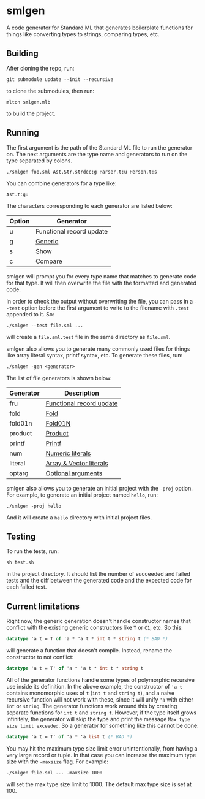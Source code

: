 smlgen
======

A code generator for Standard ML that generates boilerplate functions for
things like converting types to strings, comparing types, etc.

Building
--------

After cloning the repo, run:

```
git submodule update --init --recursive
```

to clone the submodules, then run:

```
mlton smlgen.mlb
```

to build the project.

Running
-------

The first argument is the path of the Standard ML
file to run the generator on. The next arguments are
the type name and generators to run on the type separated by colons.

```
./smlgen foo.sml Ast.Str.strdec:g Parser.t:u Person.t:s
```

You can combine generators for a type like:
```
Ast.t:gu
```

The characters corresponding to each generator are listed below:

| Option |        Generator                                |
|--------|-------------------------------------------------|
|   u    | Functional record update                        |
|   g    | [Generic](https://github.com/DarinM223/generic) |
|   s    | Show                                            |
|   c    | Compare                                         |

smlgen will prompt you for every type name that matches to generate code for that type. It will then overwrite the file with the formatted and generated code.

In order to check the output without overwriting the file, you can pass in a `--test` option before the first argument to write to the filename with `.test` appended to it. So:

```
./smlgen --test file.sml ...
```

will create a `file.sml.test` file in the same directory as `file.sml`.

smlgen also allows you to generate many commonly used files for things like array literal syntax, printf syntax, etc. To generate these files, run:

```
./smlgen -gen <generator>
```

The list of file generators is shown below:

| Generator |             Description                                                 |
|-----------|-------------------------------------------------------------------------|
| fru       | [Functional record update](http://www.mlton.org/FunctionalRecordUpdate) |
| fold      | [Fold](http://www.mlton.org/Fold)                                       |
| fold01n   | [Fold01N](http://www.mlton.org/Fold01N)                                 |
| product   | [Product](http://www.mlton.org/ProductType)                             |
| printf    | [Printf](http://www.mlton.org/Printf)                                   |
| num       | [Numeric literals](http://www.mlton.org/NumericLiteral)                 |
| literal   | [Array & Vector literals](http://www.mlton.org/ArrayLiteral)            |
| optarg    | [Optional arguments](http://www.mlton.org/OptionalArguments)            |

smlgen also allows you to generate an initial project with the `-proj` option. For example, to generate
an initial project named `hello`, run:

```
./smlgen -proj hello
```

And it will create a `hello` directory with initial project files.

Testing
-------

To run the tests, run:

```
sh test.sh
```

in the project directory. It should list the number of succeeded and failed tests and
the diff between the generated code and the expected code for each failed test.

Current limitations
-------------------

Right now, the generic generation doesn't handle constructor names that conflict
with the existing generic constructors like `T` or `C1`, etc. So this:

```sml
datatype 'a t = T of 'a * 'a t * int t * string t (* BAD *)
```

will generate a function that doesn't compile. Instead, rename the constructor
to not conflict:

```sml
datatype 'a t = T' of 'a * 'a t * int t * string t
```

All of the generator functions handle some types of polymorphic recursive use inside its definition. In the above example, the constructor of `'a t` contains monomorphic uses of `t` (`int t` and `string t`), and a naive recursive function will not work with these, since it will unify `'a` with either `int` or `string`.
The generator functions work around this by creating separate functions for `int t` and `string t`.
However, if the type itself grows infinitely, the generator will skip the type
and print the message `Max type size limit exceeded`. So a generator for something like this cannot be done:

```sml
datatype 'a t = T' of 'a * 'a list t (* BAD *)
```

You may hit the maximum type size limit error unintentionally, from having a very large record or tuple.
In that case you can increase the maximum type size with the `-maxsize` flag. For example:

```
./smlgen file.sml ... -maxsize 1000
```

will set the max type size limit to 1000. The default max type size is set at 100.
